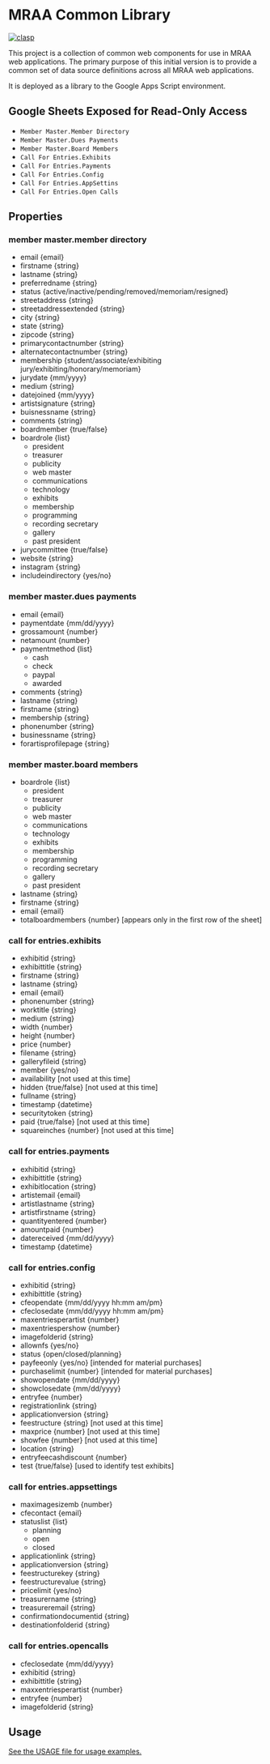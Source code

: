 # MRAA Common Library

[![clasp](https://img.shields.io/badge/built%20with-clasp-4285f4.svg)](https://github.com/google/clasp)

This project is a collection of common web components for use in MRAA web applications. The primary purpose of this initial version is to provide a common set of data source definitions across all MRAA web applications.

It is deployed as a library to the Google Apps Script environment.

## Google Sheets Exposed for Read-Only Access

-  `Member Master.Member Directory`
-  `Member Master.Dues Payments`
-  `Member Master.Board Members`
-  `Call For Entries.Exhibits`
-  `Call For Entries.Payments`
-  `Call For Entries.Config`
-  `Call For Entries.AppSettins`
-  `Call For Entries.Open Calls`

## Properties

### member master.member directory

-  email {email}
-  firstname {string}
-  lastname {string}
-  preferredname {string}
-  status {active/inactive/pending/removed/memoriam/resigned}
-  streetaddress {string}
-  streetaddressextended {string}
-  city {string}
-  state {string}
-  zipcode {string}
-  primarycontactnumber {string}
-  alternatecontactnumber {string}
-  membership {student/associate/exhibiting jury/exhibiting/honorary/memoriam}
-  jurydate {mm/yyyy}
-  medium {string}
-  datejoined {mm/yyyy}
-  artistsignature {string}
-  buisnessname {string}
-  comments {string}
-  boardmember {true/false}
-  boardrole {list}
   -  president
   -  treasurer
   -  publicity
   -  web master
   -  communications
   -  technology
   -  exhibits
   -  membership
   -  programming
   -  recording secretary
   -  gallery
   -  past president
-  jurycommittee {true/false}
-  website {string}
-  instagram {string}
-  includeindirectory {yes/no}

### member master.dues payments

-  email {email}
-  paymentdate {mm/dd/yyyy}
-  grossamount {number}
-  netamount {number}
-  paymentmethod {list}
   -  cash
   -  check
   -  paypal
   -  awarded
-  comments {string}
-  lastname {string}
-  firstname {string}
-  membership {string}
-  phonenumber {string}
-  businessname {string}
-  forartisprofilepage {string}

### member master.board members

-  boardrole {list}
   -  president
   -  treasurer
   -  publicity
   -  web master
   -  communications
   -  technology
   -  exhibits
   -  membership
   -  programming
   -  recording secretary
   -  gallery
   -  past president
-  lastname {string}
-  firstname {string}
-  email {email}
-  totalboardmembers {number} [appears only in the first row of the sheet]

### call for entries.exhibits

-  exhibitid {string}
-  exhibittitle {string}
-  firstname {string}
-  lastname {string}
-  email {email}
-  phonenumber {string}
-  worktitle {string}
-  medium {string}
-  width {number}
-  height {number}
-  price {number}
-  filename {string}
-  galleryfileid {string}
-  member {yes/no}
-  availability [not used at this time]
-  hidden {true/false} [not used at this time]
-  fullname {string}
-  timestamp {datetime}
-  securitytoken {string}
-  paid {true/false} [not used at this time]
-  squareinches {number} [not used at this time]

### call for entries.payments

-  exhibitid {string}
-  exhibittitle {string}
-  exhibitlocation {string}
-  artistemail {email}
-  artistlastname {string}
-  artistfirstname {string}
-  quantityentered {number}
-  amountpaid {number}
-  datereceived {mm/dd/yyyy}
-  timestamp {datetime}

### call for entries.config

-  exhibitid {string}
-  exhibittitle {string}
-  cfeopendate {mm/dd/yyyy hh:mm am/pm}
-  cfeclosedate {mm/dd/yyyy hh:mm am/pm}
-  maxentriesperartist {number}
-  maxentriespershow {number}
-  imagefolderid {string}
-  allownfs {yes/no}
-  status {open/closed/planning}
-  payfeeonly {yes/no} [intended for material purchases]
-  purchaselimit {number} [intended for material purchases]
-  showopendate {mm/dd/yyyy}
-  showclosedate {mm/dd/yyyy}
-  entryfee {number}
-  registrationlink {string}
-  applicationversion {string}
-  feestructure {string} [not used at this time]
-  maxprice {number} [not used at this time]
-  showfee {number} [not used at this time]
-  location {string}
-  entryfeecashdiscount {number}
-  test {true/false} [used to identify test exhibits]

### call for entries.appsettings

-  maximagesizemb {number}
-  cfecontact {email}
-  statuslist {list}
   -  planning
   -  open
   -  closed
-  applicationlink {string}
-  applicationversion {string}
-  feestructurekey {string}
-  feestructurevalue {string}
-  pricelimit {yes/no}
-  treasurername {string}
-  treasureremail {string}
-  confirmationdocumentid {string}
-  destinationfolderid {string}

### call for entries.opencalls

-  cfeclosedate {mm/dd/yyyy}
-  exhibitid {string}
-  exhibittitle {string}
-  maxxentriesperartist {number}
-  entryfee {number}
-  imagefolderid {string}

## Usage

[See the USAGE file for usage examples.](docs/USAGE.MD)
